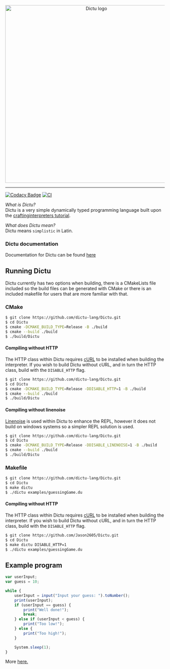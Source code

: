 <p align="center">
    <a href="https://dictu-lang.com">
        <img src="docs/assets/images/dictu-logo/dictu-light-png-8x.png" alt="Dictu logo" width="560px">
    </a>
</p>

--------------------------------------------------------------------------------

[![Codacy Badge](https://api.codacy.com/project/badge/Grade/ab84059049bd4ba7b7b8c1fcfaac4ea5)](https://app.codacy.com/manual/jasonhall96686/Dictu?utm_source=github.com&utm_medium=referral&utm_content=Jason2605/Dictu&utm_campaign=Badge_Grade_Dashboard)
[![CI](https://github.com/Jason2605/Dictu/workflows/CI/badge.svg)](https://github.com/Jason2605/Dictu/actions)

*What is Dictu?*  
Dictu is a very simple dynamically typed programming language 
built upon the [craftinginterpreters tutorial](http://www.craftinginterpreters.com/contents.html).

*What does Dictu mean?*  
Dictu means `simplistic` in Latin.

### Dictu documentation
Documentation for Dictu can be found [here](https://dictu-lang.com/)

## Running Dictu
Dictu currently has two options when building, there is a CMakeLists file included so the build files can be generated with
CMake or there is an included makefile for users that are more familiar with that.

### CMake
```bash
$ git clone https://github.com/dictu-lang/Dictu.git
$ cd Dictu
$ cmake -DCMAKE_BUILD_TYPE=Release -B ./build 
$ cmake --build ./build
$ ./build/Dictu
```

#### Compiling without HTTP

The HTTP class within Dictu requires [cURL](https://curl.haxx.se/) to be installed when building the interpreter. If you wish to
build Dictu without cURL, and in turn the HTTP class, build with the `DISABLE_HTTP` flag.

```bash
$ git clone https://github.com/dictu-lang/Dictu.git
$ cd Dictu
$ cmake -DCMAKE_BUILD_TYPE=Release -DDISABLE_HTTP=1 -B ./build 
$ cmake --build ./build
$ ./build/Dictu
```

#### Compiling without linenoise
[Linenoise](https://github.com/antirez/linenoise) is used within Dictu to enhance the REPL, however it does not build on windows
systems so a simpler REPL solution is used.

```bash
$ git clone https://github.com/dictu-lang/Dictu.git
$ cd Dictu
$ cmake -DCMAKE_BUILD_TYPE=Release -DDISABLE_LINENOISE=1 -B ./build 
$ cmake --build ./build
$ ./build/Dictu
```

### Makefile
```bash
$ git clone https://github.com/dictu-lang/Dictu.git
$ cd Dictu
$ make dictu
$ ./dictu examples/guessingGame.du
```

#### Compiling without HTTP

The HTTP class within Dictu requires [cURL](https://curl.haxx.se/) to be installed when building the interpreter. If you wish to
build Dictu without cURL, and in turn the HTTP class, build with the `DISABLE_HTTP` flag.

```bash
$ git clone https://github.com/Jason2605/Dictu.git
$ cd Dictu
$ make dictu DISABLE_HTTP=1
$ ./dictu examples/guessingGame.du
```

## Example program
```js
var userInput;
var guess = 10;

while {
    userInput = input("Input your guess: ").toNumber();
    print(userInput);
    if (userInput == guess) {
        print("Well done!");
        break;
    } else if (userInput < guess) {
        print("Too low!");
    } else {
        print("Too high!");
    }

    System.sleep(1);
}
```

More [here.](https://github.com/Jason2605/Dictu/tree/develop/examples)
